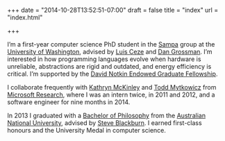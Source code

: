+++
date = "2014-10-28T13:52:51-07:00"
draft = false
title = "index"
url = "index.html"

+++

I’m a first-year computer science PhD student in the [Sampa][] group at the [University of Washington][uw], advised by [Luis Ceze][luisceze] and [Dan Grossman][djg]. I’m interested in how programming languages evolve when hardware is unreliable, abstractions are rigid and outdated, and energy efficiency is critical. I’m supported by the [David Notkin Endowed Graduate Fellowship][notkin].

I collaborate frequently with [Kathryn McKinley][mckinley] and [Todd Mytkowicz][toddm] from [Microsoft Research][msr], where I was an intern twice, in 2011 and 2012, and a software engineer for nine months in 2014.

In 2013 I graduated with a [Bachelor of Philosophy][phb] from the [Australian National University][anu], advised by [Steve Blackburn][steveb]. I earned first-class honours and the University Medal in computer science.

[sampa]: https://sampa.cs.washington.edu
[uw]: https://www.cs.washington.edu
[luisceze]: http://homes.cs.washington.edu/~luisceze/
[djg]: http://homes.cs.washington.edu/~djg/
[notkin]: http://www.cs.washington.edu/students/grad/awardrecipients/notkin/
[mckinley]: http://research.microsoft.com/en-us/people/mckinley/
[toddm]: http://research.microsoft.com/en-us/people/toddm/
[msr]: http://research.microsoft.com
[phb]: http://programsandcourses.anu.edu.au/program/APHSC
[anu]: http://www.anu.edu.au
[steveb]: http://users.cecs.anu.edu.au/~steveb/
